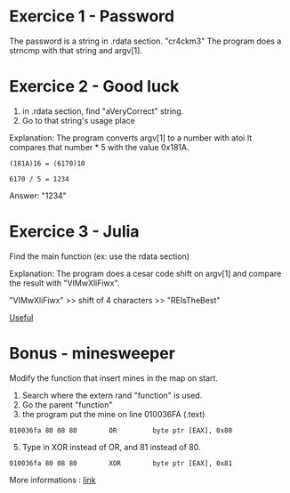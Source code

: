 # Exercice 1 - Password

The password is a string in .rdata section. "cr4ckm3"
The program does a strncmp with that string and argv[1].

# Exercice 2 - Good luck

1. in .rdata section, find "aVeryCorrect" string.
2. Go to that string's usage place

Explanation:
The program converts argv[1] to a number with atoi
It compares that number * 5 with the value 0x181A.

`(181A)16 = (6170)10`

`6170 / 5 = 1234`

Answer: "1234"

# Exercice 3 - Julia

Find the main function (ex: use the rdata section)

Explanation:
The program does a cesar code shift on argv[1] and compare the result with "VIMwXliFiwx".

"VIMwXliFiwx" >> shift of 4 characters >> "REIsTheBest"

[Useful](https://www.dcode.fr/chiffre-cesar)

# Bonus - minesweeper

Modify the function that insert mines in the map on start.

1. Search where the extern rand "function" is used.
2. Go the parent "function"
3. the program put the mine on line 010036FA (.text)

`010036fa 80 08 80        OR         byte ptr [EAX], 0x80`

5. Type in XOR instead of OR, and 81 instead of 80.

`010036fa 80 08 80        XOR        byte ptr [EAX], 0x81`

More informations : [link](https://www.begin.re/hacking-minesweeper)
